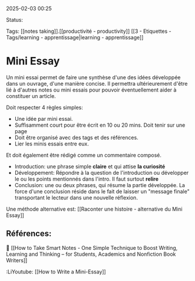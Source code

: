 
2025-02-03 00:25

Status:

Tags: [[notes taking]].[[productivité - productivity]] [[3 - Etiquettes - Tags/learning - apprentissage|learning - apprentissage]]


# Mini Essay

Un mini essai permet de faire une synthèse d'une des idées développée dans un ouvrage, d'une manière concise. Il permettra ultérieurement d'être lié à d'autres notes ou mini essais pour pouvoir éventuellement aider à constituer un article.

Doit respecter 4 règles simples:
- Une idée par mini essai.
- Suffisamment court pour être écrit en 10 ou 20 mins. Doit tenir sur une page
- Doit être organisé avec des tags et des références.
- Lier les minis essais entre eux.

Et doit également être rédigé comme un commentaire composé.
- Introduction: une phrase simple **claire** et qui attise **la curiosité**
- Développement: Répondre à la question de l'introduction ou développer le ou les points mentionnés dans l'intro. Il faut surtout **relire**
- Conclusion: une ou deux phrases, qui résume la partie développée. La force d'une conclusion réside dans le fait de laisser un "message finale" transportant le lecteur dans une nouvelle réflexion.

Une méthode alternative est: [[Raconter une histoire - alternative du Mini Essay]]
## Références:

📝 [[How to Take Smart Notes - One Simple Technique to Boost Writing, Learning and Thinking – for Students, Academics and Nonfiction Book Writers]]

:LiYoutube: [[How to Write a Mini-Essay]]